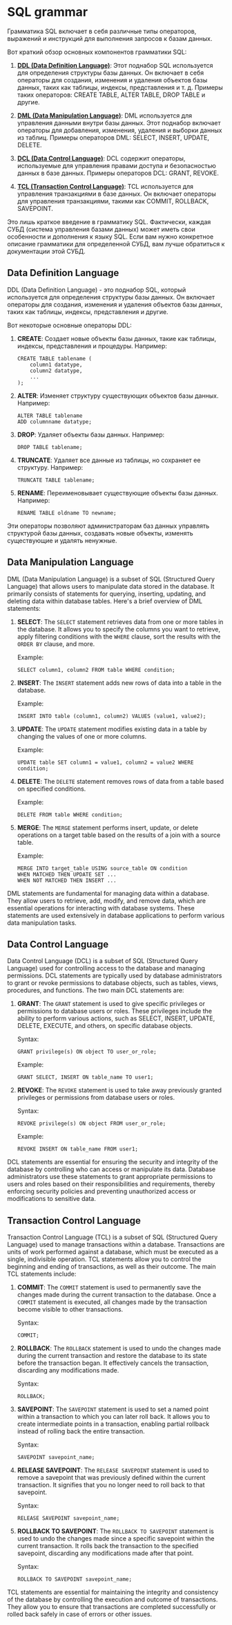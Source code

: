 # SQL grammar

Грамматика SQL включает в себя различные типы операторов, выражений и инструкций для выполнения запросов к базам данных. 

Вот краткий обзор основных компонентов грамматики SQL:

1. **[DDL (Data Definition Language)](#data-definition-language)**: Этот поднабор SQL используется для определения структуры базы данных. Он включает в себя операторы для создания, изменения и удаления объектов базы данных, таких как таблицы, индексы, представления и т. д. Примеры таких операторов: CREATE TABLE, ALTER TABLE, DROP TABLE и другие.

2. **[DML (Data Manipulation Language)](#data-manipulation-language)**: DML используется для управления данными внутри базы данных. Этот поднабор включает операторы для добавления, изменения, удаления и выборки данных из таблиц. Примеры операторов DML: SELECT, INSERT, UPDATE, DELETE.

3. **[DCL (Data Control Language)](#data-control-language)**: DCL содержит операторы, используемые для управления правами доступа и безопасностью данных в базе данных. Примеры операторов DCL: GRANT, REVOKE.

4. **[TCL (Transaction Control Language)](#transaction-control-language)**: TCL используется для управления транзакциями в базе данных. Он включает операторы для управления транзакциями, такими как COMMIT, ROLLBACK, SAVEPOINT.


Это лишь краткое введение в грамматику SQL. Фактически, каждая СУБД (система управления базами данных) может иметь свои особенности и дополнения к языку SQL. Если вам нужно конкретное описание грамматики для определенной СУБД, вам лучше обратиться к документации этой СУБД.

## Data Definition Language

DDL (Data Definition Language) - это поднабор SQL, который используется для определения структуры базы данных. Он включает операторы для создания, изменения и удаления объектов базы данных, таких как таблицы, индексы, представления и другие.

Вот некоторые основные операторы DDL:

1. **CREATE**: Создает новые объекты базы данных, такие как таблицы, индексы, представления и процедуры. Например:
   ```
   CREATE TABLE tablename (
       column1 datatype,
       column2 datatype,
       ...
   );
   ```

2. **ALTER**: Изменяет структуру существующих объектов базы данных. Например:
   ```
   ALTER TABLE tablename
   ADD columnname datatype;
   ```

3. **DROP**: Удаляет объекты базы данных. Например:
   ```
   DROP TABLE tablename;
   ```

4. **TRUNCATE**: Удаляет все данные из таблицы, но сохраняет ее структуру. Например:
   ```
   TRUNCATE TABLE tablename;
   ```

5. **RENAME**: Переименовывает существующие объекты базы данных. Например:
   ```
   RENAME TABLE oldname TO newname;
   ```

Эти операторы позволяют администраторам баз данных управлять структурой базы данных, создавать новые объекты, изменять существующие и удалять ненужные.

## Data Manipulation Language

DML (Data Manipulation Language) is a subset of SQL (Structured Query Language) that allows users to manipulate data stored in the database. It primarily consists of statements for querying, inserting, updating, and deleting data within database tables. Here's a brief overview of DML statements:

1. **SELECT**: The `SELECT` statement retrieves data from one or more tables in the database. It allows you to specify the columns you want to retrieve, apply filtering conditions with the `WHERE` clause, sort the results with the `ORDER BY` clause, and more.

   Example:
   ```
   SELECT column1, column2 FROM table WHERE condition;
   ```

2. **INSERT**: The `INSERT` statement adds new rows of data into a table in the database.

   Example:
   ```
   INSERT INTO table (column1, column2) VALUES (value1, value2);
   ```

3. **UPDATE**: The `UPDATE` statement modifies existing data in a table by changing the values of one or more columns.

   Example:
   ```
   UPDATE table SET column1 = value1, column2 = value2 WHERE condition;
   ```

4. **DELETE**: The `DELETE` statement removes rows of data from a table based on specified conditions.

   Example:
   ```
   DELETE FROM table WHERE condition;
   ```

5. **MERGE**: The `MERGE` statement performs insert, update, or delete operations on a target table based on the results of a join with a source table.

   Example:
   ```
   MERGE INTO target_table USING source_table ON condition
   WHEN MATCHED THEN UPDATE SET ...
   WHEN NOT MATCHED THEN INSERT ...
   ```

DML statements are fundamental for managing data within a database. They allow users to retrieve, add, modify, and remove data, which are essential operations for interacting with database systems. These statements are used extensively in database applications to perform various data manipulation tasks.

## Data Control Language

Data Control Language (DCL) is a subset of SQL (Structured Query Language) used for controlling access to the database and managing permissions. DCL statements are typically used by database administrators to grant or revoke permissions to database objects, such as tables, views, procedures, and functions. The two main DCL statements are:

1. **GRANT**: The `GRANT` statement is used to give specific privileges or permissions to database users or roles. These privileges include the ability to perform various actions, such as SELECT, INSERT, UPDATE, DELETE, EXECUTE, and others, on specific database objects.

   Syntax:
   ```
   GRANT privilege(s) ON object TO user_or_role;
   ```

   Example:
   ```
   GRANT SELECT, INSERT ON table_name TO user1;
   ```

2. **REVOKE**: The `REVOKE` statement is used to take away previously granted privileges or permissions from database users or roles.

   Syntax:
   ```
   REVOKE privilege(s) ON object FROM user_or_role;
   ```

   Example:
   ```
   REVOKE INSERT ON table_name FROM user1;
   ```

DCL statements are essential for ensuring the security and integrity of the database by controlling who can access or manipulate its data. Database administrators use these statements to grant appropriate permissions to users and roles based on their responsibilities and requirements, thereby enforcing security policies and preventing unauthorized access or modifications to sensitive data.

## Transaction Control Language

Transaction Control Language (TCL) is a subset of SQL (Structured Query Language) used to manage transactions within a database. Transactions are units of work performed against a database, which must be executed as a single, indivisible operation. TCL statements allow you to control the beginning and ending of transactions, as well as their outcome. The main TCL statements include:

1. **COMMIT**: The `COMMIT` statement is used to permanently save the changes made during the current transaction to the database. Once a `COMMIT` statement is executed, all changes made by the transaction become visible to other transactions.

   Syntax:
   ```
   COMMIT;
   ```

2. **ROLLBACK**: The `ROLLBACK` statement is used to undo the changes made during the current transaction and restore the database to its state before the transaction began. It effectively cancels the transaction, discarding any modifications made.

   Syntax:
   ```
   ROLLBACK;
   ```

3. **SAVEPOINT**: The `SAVEPOINT` statement is used to set a named point within a transaction to which you can later roll back. It allows you to create intermediate points in a transaction, enabling partial rollback instead of rolling back the entire transaction.

   Syntax:
   ```
   SAVEPOINT savepoint_name;
   ```

4. **RELEASE SAVEPOINT**: The `RELEASE SAVEPOINT` statement is used to remove a savepoint that was previously defined within the current transaction. It signifies that you no longer need to roll back to that savepoint.

   Syntax:
   ```
   RELEASE SAVEPOINT savepoint_name;
   ```

5. **ROLLBACK TO SAVEPOINT**: The `ROLLBACK TO SAVEPOINT` statement is used to undo the changes made since a specific savepoint within the current transaction. It rolls back the transaction to the specified savepoint, discarding any modifications made after that point.

   Syntax:
   ```
   ROLLBACK TO SAVEPOINT savepoint_name;
   ```

TCL statements are essential for maintaining the integrity and consistency of the database by controlling the execution and outcome of transactions. They allow you to ensure that transactions are completed successfully or rolled back safely in case of errors or other issues.